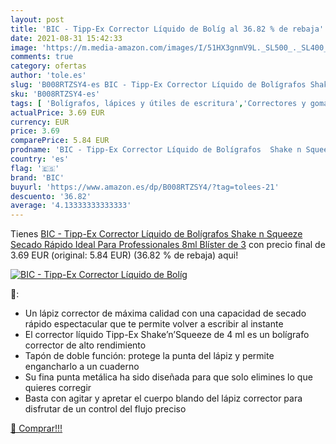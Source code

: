 ```yaml
---
layout: post
title: 'BIC - Tipp-Ex Corrector Líquido de Bolíg al 36.82 % de rebaja'
date: 2021-08-31 15:42:33
image: 'https://m.media-amazon.com/images/I/51HX3gnmV9L._SL500_._SL400_.jpg'
comments: true
category: ofertas
author: 'tole.es'
slug: 'B008RTZSY4-es BIC - Tipp-Ex Corrector Líquido de Bolígrafos Shake n...'
sku: 'B008RTZSY4-es'
tags: [ 'Bolígrafos, lápices y útiles de escritura','Correctores y gomas de borrar','Líquidos correctores de tinta','Oficina y papelería','bic','bolígrafos','tipp-ex', ]
actualPrice: 3.69 EUR
currency: EUR
price: 3.69
comparePrice: 5.84 EUR
prodname: 'BIC - Tipp-Ex Corrector Líquido de Bolígrafos  Shake n Squeeze  Secado Rápido  Ideal Para Professionales  8ml  Blíster de 3'
country: 'es'
flag: '🇪🇸'
brand: 'BIC'
buyurl: 'https://www.amazon.es/dp/B008RTZSY4/?tag=tolees-21'
descuento: '36.82'
average: '4.13333333333333'
---
```


Tienes [BIC - Tipp-Ex Corrector Líquido de Bolígrafos  Shake n Squeeze  Secado Rápido  Ideal Para Professionales  8ml  Blíster de 3](https://www.amazon.es/dp/B008RTZSY4/?tag=tolees-21) con precio final de  3.69 EUR (original: 5.84 EUR) (36.82 %  de rebaja) aqui!

[![BIC - Tipp-Ex Corrector Líquido de Bolíg](https://m.media-amazon.com/images/I/51HX3gnmV9L._SL500_._SL400_.jpg)](https://www.amazon.es/dp/B008RTZSY4/?tag=tolees-21)

🔎:

- Un lápiz corrector de máxima calidad con una capacidad de secado rápido espectacular que te permite volver a escribir al instante
- El corrector líquido Tipp-Ex Shake’n’Squeeze de 4 ml es un bolígrafo corrector de alto rendimiento
- Tapón de doble función: protege la punta del lápiz y permite engancharlo a un cuaderno
- Su fina punta metálica ha sido diseñada para que solo elimines lo que quieres corregir
- Basta con agitar y apretar el cuerpo blando del lápiz corrector para disfrutar de un control del flujo preciso

[🛒 Comprar!!!](https://www.amazon.es/dp/B008RTZSY4/?tag=tolees-21)
